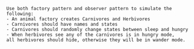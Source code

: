     Use both factory pattern and observer pattern to simulate the following:
    - An animal factory creates Carnivores and Herbivores
    - Carnivores should have names and states
    - Carnivores should randomly change states between sleep and hungry
    - When herbivores see any of the carnivores is in hungry mode,
    all herbivores should hide, otherwise they will be in wander mode.
